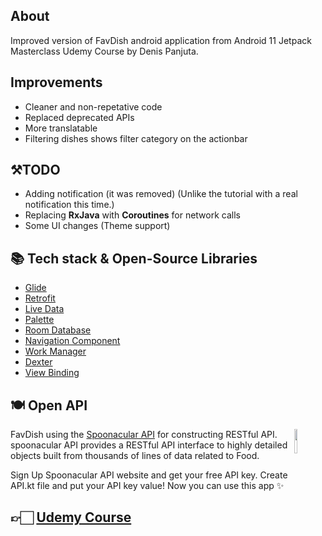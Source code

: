 About
---
Improved version of FavDish android application from Android 11 Jetpack Masterclass Udemy Course by Denis Panjuta.

Improvements
---
- Cleaner and non-repetative code
- Replaced deprecated APIs
- More translatable
- Filtering dishes shows filter category on the actionbar

⚒️TODO
---
- Adding notification (it was removed) (Unlike the tutorial with a real notification this time.)
- Replacing __RxJava__ with __Coroutines__ for network calls
- Some UI changes (Theme support)

📚 Tech stack & Open-Source Libraries
---
- [Glide](https://github.com/bumptech/glide)
- [Retrofit](https://square.github.io/retrofit/)
- [Live Data](https://developer.android.com/topic/libraries/architecture/livedata)
- [Palette](https://developer.android.com/training/material/palette-colors)
- [Room Database](https://developer.android.com/training/data-storage/room)
- [Navigation Component](https://developer.android.com/guide/navigation/navigation-getting-started)
- [Work Manager](https://developer.android.com/topic/libraries/architecture/workmanager)
- [Dexter](https://github.com/Karumi/Dexter)
- [View Binding](https://developer.android.com/topic/libraries/view-binding)

🍽 Open API
---
<img src="https://user-images.githubusercontent.com/47380312/131144132-69a3ad3e-1eb7-4056-8121-269296776e6c.png" align = "right" width="10%"/>

FavDish using the [Spoonacular API](https://spoonacular.com/food-api) for constructing RESTful API.
spoonacular API provides a RESTful API interface to highly detailed objects built from thousands of lines of data related to Food.

Sign Up Spoonacular API website and get your free API key. Create API.kt file and put your API key value! Now you can use this app ✨

## 👉🏻 [Udemy Course](https://www.udemy.com/course/android-jetpack-masterclass/)
